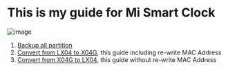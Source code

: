 # This is my guide for Mi Smart Clock

![image](https://github.com/user-attachments/assets/8f799dda-88bd-4916-9861-522b116ac9ab)

1. [Backup all partition](https://github.com/AyraHikari/xiaomi-x04g-lx04/blob/main/0-backup-partition.md)
2. [Convert from LX04 to X04G](https://github.com/AyraHikari/xiaomi-x04g-lx04/blob/main/convert-lx04-to-x04g.md), this guide including re-write MAC Address
3. [Convert from X04G to LX04](https://github.com/AyraHikari/xiaomi-x04g-lx04/blob/main/convert-lx04-to-x04g.md), this guide without re-write MAC Address

